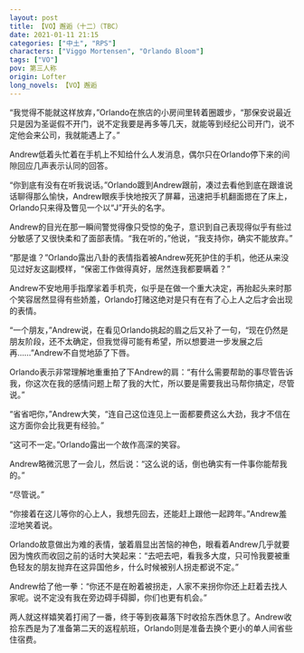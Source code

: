 ```yaml
---
layout: post
title: 【VO】邂逅（十二）（TBC）
date: 2021-01-11 21:15
categories: ["中土", "RPS"]
characters: ["Viggo Mortensen", "Orlando Bloom"]
tags: ["VO"]
pov: 第三人称
origin: Lofter
long_novels: 【VO】邂逅
---
```


“我觉得不能就这样放弃，”Orlando在旅店的小房间里转着圈踱步，“那保安说最近只是因为圣诞假不开门，说不定我要是再多等几天，就能等到经纪公司开门，说不定他会来公司，我就能遇上了。”

Andrew低着头忙着在手机上不知给什么人发消息，偶尔只在Orlando停下来的间隙回应几声表示认同的回答。

“你到底有没有在听我说话。”Orlando踱到Andrew跟前，凑过去看他到底在跟谁说话聊得那么愉快，Andrew眼疾手快地按灭了屏幕，迅速把手机翻面摁在了床上，Orlando只来得及瞥见一个以“J”开头的名字。

Andrew的目光在那一瞬间警觉得像只受惊的兔子，意识到自己表现得似乎有些过分敏感了又很快柔和了面部表情。“我在听的，”他说，“我支持你，确实不能放弃。”

“那是谁？”Orlando露出八卦的表情指着被Andrew死死护住的手机，他还从来没见过好友这副模样，“保密工作做得真好，居然连我都要瞒着？”

Andrew不安地用手指摩挲着手机壳，似乎是在做一个重大决定，再抬起头来时那个笑容居然显得有些娇羞，Orlando打赌这绝对是只有在有了心上人之后才会出现的表情。

“一个朋友，”Andrew说，在看见Orlando挑起的眉之后又补了一句，“现在仍然是朋友阶段，还不太确定，但我觉得可能有希望，所以想要进一步发展之后再……”Andrew不自觉地舔了下唇。

Orlando表示非常理解地重重拍了下Andrew的肩：“有什么需要帮助的事尽管告诉我，你这次在我的感情问题上帮了我的大忙，所以要是需要我出马帮你搞定，尽管说。”

“省省吧你，”Andrew大笑，“连自己这位连见上一面都要费这么大劲，我才不信在这方面你会比我更有经验。”

“这可不一定。”Orlando露出一个故作高深的笑容。

Andrew略微沉思了一会儿，然后说：“这么说的话，倒也确实有一件事你能帮我的。”

“尽管说。”

“你接着在这儿等你的心上人，我想先回去，还能赶上跟他一起跨年。”Andrew羞涩地笑着说。

Orlando故意做出为难的表情，皱着眉显出苦恼的神色，眼看着Andrew几乎就要因为愧疚而收回之前的话时大笑起来：“去吧去吧，看我多大度，只可怜我要被重色轻友的朋友抛弃在这异国他乡，什么时候被别人拐走都说不定。”

Andrew给了他一拳：“你还不是在盼着被拐走，人家不来拐你你还上赶着去找人家呢。说不定没有我在旁边碍手碍脚，你们也更有机会。”

两人就这样嬉笑着打闹了一番，终于等到夜幕落下时收拾东西休息了。Andrew收拾东西是为了准备第二天的返程航班，Orlando则是准备去换个更小的单人间省些住宿费。
